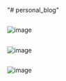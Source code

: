 "# personal_blog" 

##
![image](https://user-images.githubusercontent.com/62038668/116013184-13281600-a62f-11eb-9bb7-17488649ba43.png)

## 
![image](https://user-images.githubusercontent.com/62038668/116013223-3fdc2d80-a62f-11eb-9a64-62cbf72de64f.png)

## 

![image](https://user-images.githubusercontent.com/62038668/116013248-67cb9100-a62f-11eb-8441-477309cee521.png)
